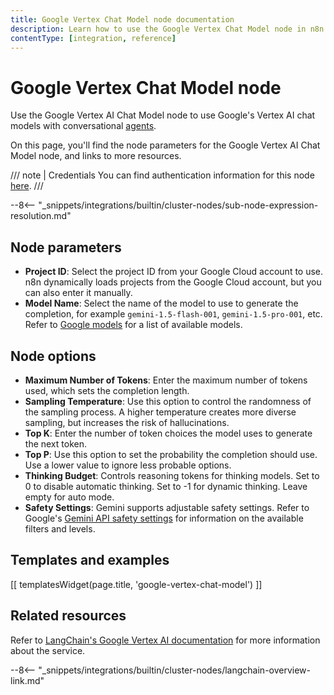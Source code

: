 ```yaml
---
title: Google Vertex Chat Model node documentation
description: Learn how to use the Google Vertex Chat Model node in n8n. Follow technical documentation to integrate Google Vertex Chat Model node into your workflows.
contentType: [integration, reference]
---
```


# Google Vertex Chat Model node

Use the Google Vertex AI Chat Model node to use Google's Vertex AI chat models with conversational [agents](/glossary.md#ai-agent).

On this page, you'll find the node parameters for the Google Vertex AI Chat Model node, and links to more resources.

/// note | Credentials
You can find authentication information for this node [here](/integrations/builtin/credentials/google/service-account.md).
///

--8<-- "_snippets/integrations/builtin/cluster-nodes/sub-node-expression-resolution.md"

## Node parameters

* **Project ID**: Select the project ID from your Google Cloud account to use. n8n dynamically loads projects from the Google Cloud account, but you can also enter it manually.
* **Model Name**: Select the name of the model to use to generate the completion, for example `gemini-1.5-flash-001`, `gemini-1.5-pro-001`, etc. Refer to [Google models](https://cloud.google.com/vertex-ai/generative-ai/docs/learn/models) for a list of available models.

## Node options

* **Maximum Number of Tokens**: Enter the maximum number of tokens used, which sets the completion length.
* **Sampling Temperature**: Use this option to control the randomness of the sampling process. A higher temperature creates more diverse sampling, but increases the risk of hallucinations.
* **Top K**: Enter the number of token choices the model uses to generate the next token.
* **Top P**: Use this option to set the probability the completion should use. Use a lower value to ignore less probable options.
* **Thinking Budget**: Controls reasoning tokens for thinking models. Set to 0 to disable automatic thinking. Set to -1 for dynamic thinking. Leave empty for auto mode.
* **Safety Settings**: Gemini supports adjustable safety settings. Refer to Google's [Gemini API safety settings](https://ai.google.dev/docs/safety_setting_gemini) for information on the available filters and levels.

## Templates and examples

<!-- see https://www.notion.so/n8n/Pull-in-templates-for-the-integrations-pages-37c716837b804d30a33b47475f6e3780 -->
[[ templatesWidget(page.title, 'google-vertex-chat-model') ]]

## Related resources


Refer to [LangChain's Google Vertex AI documentation](https://js.langchain.com/docs/integrations/chat/google_vertex_ai/) for more information about the service.

--8<-- "_snippets/integrations/builtin/cluster-nodes/langchain-overview-link.md"

